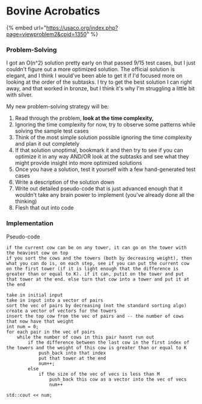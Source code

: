 # Bovine Acrobatics



{% embed url="https://usaco.org/index.php?page=viewproblem2&cpid=1350" %}

### Problem-Solving

I got an O(n^2) solution pretty early on that passed 9/15 test cases, but I just couldn't figure out a more optimized solution.  The official solution is elegant, and I think I would've been able to get it if I'd focused more on looking at the order of the subtasks. I try to get the best solution I can right away, and that worked in bronze, but I think it's why I'm struggling a little bit with silver.

My new problem-solving strategy will be:

1. Read through the problem, **look at the time complexity,**
2. Ignoring the time complexity for now, try to observe some patterns while solving the sample test cases&#x20;
3. Think of the most simple solution possible ignoring the time complexity and plan it out completely
4. If that solution unoptimal, bookmark it and then try to see if you can optimize it in any way AND/OR look at the subtasks and see what they might provide insight into more optimized solutions
5. Once you have a solution, test it yourself with a few hand-generated test cases
6. Write a description of the solution down
7. Write out detailed pseudo-code that is just advanced enough that it wouldn't take any brain power to implement (you've already done all the thinking)
8. Flesh that out into code

### Implementation

Pseudo-code

```
if the current cow can be on any tower, it can go on the tower with the heaviest cow on top
if you sort the cows and the towers (both by decreasing weight), then what you can do is, on each step, see if you can put the current cow on the first tower (if it is light enough that the difference is greater than or equal to K). if it can, putit on the tower and put that tower at the end. else turn that cow into a tower and put it at the end

take in initial input
take in input into a vector of pairs
sort the vec of pairs by decreasing (not the standard sorting algo) 
create a vector of vectors for the towers
insert the top cow from the vec of pairs and -- the number of cows that now have that weight
int num = 0;
for each pair in the vec of pairs
	while the number of cows in this pair hasnt run out
		if the difference between the last cow in the first index of the towers and the weight of this cow is greater than or equal to K
			push_back into that index 
			put that tower at the end
			num++;
		else
			if the size of the vec of vecs is less than M
				push_back this cow as a vector into the vec of vecs
				num++

std::cout << num;

```
